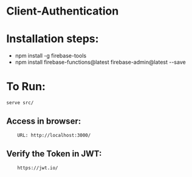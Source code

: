 # Client-Authentication

Installation steps:
===================

 - npm install -g firebase-tools
 - npm install firebase-functions@latest firebase-admin@latest --save

  To Run:
  =======

    serve src/

  
 Access in browser:
 ------------------
  
        URL: http://localhost:3000/


 Verify the Token in JWT:
 ------------------------------
        https://jwt.io/
          